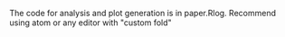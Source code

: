 The code for analysis and plot generation is in paper.Rlog.
Recommend using atom or any editor with "custom fold"
